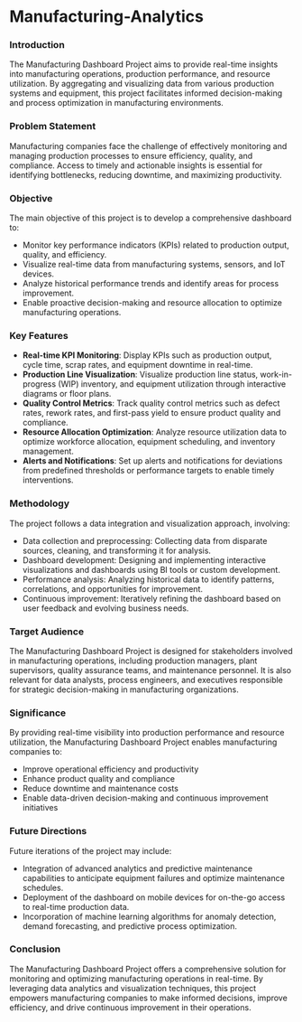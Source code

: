 # Manufacturing-Analytics

### Introduction
The Manufacturing Dashboard Project aims to provide real-time insights into manufacturing operations, production performance, and resource utilization. By aggregating and visualizing data from various production systems and equipment, this project facilitates informed decision-making and process optimization in manufacturing environments.

### Problem Statement
Manufacturing companies face the challenge of effectively monitoring and managing production processes to ensure efficiency, quality, and compliance. Access to timely and actionable insights is essential for identifying bottlenecks, reducing downtime, and maximizing productivity.

### Objective
The main objective of this project is to develop a comprehensive dashboard to:
- Monitor key performance indicators (KPIs) related to production output, quality, and efficiency.
- Visualize real-time data from manufacturing systems, sensors, and IoT devices.
- Analyze historical performance trends and identify areas for process improvement.
- Enable proactive decision-making and resource allocation to optimize manufacturing operations.

### Key Features
- **Real-time KPI Monitoring**: Display KPIs such as production output, cycle time, scrap rates, and equipment downtime in real-time.
- **Production Line Visualization**: Visualize production line status, work-in-progress (WIP) inventory, and equipment utilization through interactive diagrams or floor plans.
- **Quality Control Metrics**: Track quality control metrics such as defect rates, rework rates, and first-pass yield to ensure product quality and compliance.
- **Resource Allocation Optimization**: Analyze resource utilization data to optimize workforce allocation, equipment scheduling, and inventory management.
- **Alerts and Notifications**: Set up alerts and notifications for deviations from predefined thresholds or performance targets to enable timely interventions.

### Methodology
The project follows a data integration and visualization approach, involving:
- Data collection and preprocessing: Collecting data from disparate sources, cleaning, and transforming it for analysis.
- Dashboard development: Designing and implementing interactive visualizations and dashboards using BI tools or custom development.
- Performance analysis: Analyzing historical data to identify patterns, correlations, and opportunities for improvement.
- Continuous improvement: Iteratively refining the dashboard based on user feedback and evolving business needs.

### Target Audience
The Manufacturing Dashboard Project is designed for stakeholders involved in manufacturing operations, including production managers, plant supervisors, quality assurance teams, and maintenance personnel. It is also relevant for data analysts, process engineers, and executives responsible for strategic decision-making in manufacturing organizations.

### Significance
By providing real-time visibility into production performance and resource utilization, the Manufacturing Dashboard Project enables manufacturing companies to:
- Improve operational efficiency and productivity
- Enhance product quality and compliance
- Reduce downtime and maintenance costs
- Enable data-driven decision-making and continuous improvement initiatives

### Future Directions
Future iterations of the project may include:
- Integration of advanced analytics and predictive maintenance capabilities to anticipate equipment failures and optimize maintenance schedules.
- Deployment of the dashboard on mobile devices for on-the-go access to real-time production data.
- Incorporation of machine learning algorithms for anomaly detection, demand forecasting, and predictive process optimization.

### Conclusion
The Manufacturing Dashboard Project offers a comprehensive solution for monitoring and optimizing manufacturing operations in real-time. By leveraging data analytics and visualization techniques, this project empowers manufacturing companies to make informed decisions, improve efficiency, and drive continuous improvement in their operations.

